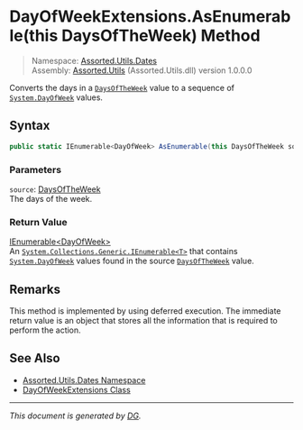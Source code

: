 ﻿# DayOfWeekExtensions.AsEnumerable(this DaysOfTheWeek) Method

> Namespace: [Assorted.Utils.Dates](_toc.Assorted.Utils.md#Assorted.Utils.Dates%20Namespace)\
> Assembly: [Assorted.Utils](_toc.Assorted.Utils.md) (Assorted.Utils.dll) version 1.0.0.0

Converts the days in a [`DaysOfTheWeek`](Assorted.Utils.Dates.DaysOfTheWeek.md) value to a sequence of [`System.DayOfWeek`](https://docs.microsoft.com/en-us/dotnet/api/system.dayofweek) values.

## Syntax

```csharp
public static IEnumerable<DayOfWeek> AsEnumerable(this DaysOfTheWeek source)
```

### Parameters

`source`: [DaysOfTheWeek](Assorted.Utils.Dates.DaysOfTheWeek.md)\
The days of the week.

### Return Value

[IEnumerable\<DayOfWeek>](https://docs.microsoft.com/en-us/dotnet/api/system.collections.generic.ienumerable-1)\
An [`System.Collections.Generic.IEnumerable<T>`](https://docs.microsoft.com/en-us/dotnet/api/system.collections.generic.ienumerable-1) that contains [`System.DayOfWeek`](https://docs.microsoft.com/en-us/dotnet/api/system.dayofweek) values found in the source [`DaysOfTheWeek`](Assorted.Utils.Dates.DaysOfTheWeek.md) value.

## Remarks

This method is implemented by using deferred execution. The immediate return value is an object that stores all the information that is required to perform the action.

## See Also

- [Assorted.Utils.Dates Namespace](_toc.Assorted.Utils.md#Assorted.Utils.Dates%20Namespace)
- [DayOfWeekExtensions Class](Assorted.Utils.Dates.DayOfWeekExtensions.md)

---

_This document is generated by [DG](https://github.com/Khojasteh/dg)._
